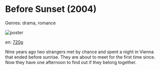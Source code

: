 # Before Sunset (2004)

Genres: drama, romance

![poster](http://image.tmdb.org/t/p/w500/gycdE1ARByGQcK4fYR2mgpU6OO.jpg)

en:
  [720p](magnet:?xt=urn:btih:9DB47053EFAAEC7B343004831CC69E571CAE3123&tr=udp://glotorrents.pw:6969/announce&tr=udp://tracker.opentrackr.org:1337/announce&tr=udp://torrent.gresille.org:80/announce&tr=udp://tracker.openbittorrent.com:80&tr=udp://tracker.coppersurfer.tk:6969&tr=udp://tracker.leechers-paradise.org:6969&tr=udp://p4p.arenabg.ch:1337&tr=udp://tracker.internetwarriors.net:1337)
  


Nine years ago two strangers met by chance and spent a night in Vienna that ended before sunrise. They are about to meet for the first time since. Now they have one afternoon to find out if they belong together.
